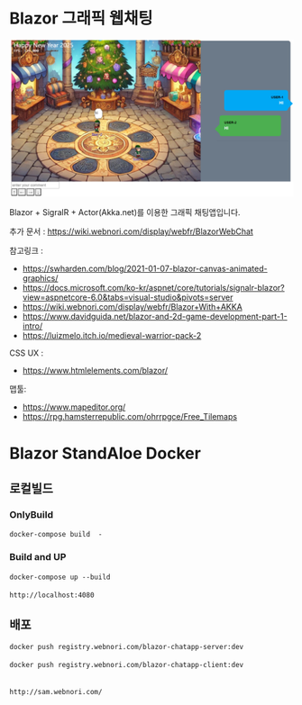 # Blazor 그래픽 웹채팅

![ex_screenshot](./doc/intro.png)

Blazor + SigralR + Actor(Akka.net)를 이용한 그래픽 채팅앱입니다.

추가 문서 : https://wiki.webnori.com/display/webfr/BlazorWebChat


참고링크 :
- https://swharden.com/blog/2021-01-07-blazor-canvas-animated-graphics/  
- https://docs.microsoft.com/ko-kr/aspnet/core/tutorials/signalr-blazor?view=aspnetcore-6.0&tabs=visual-studio&pivots=server
- https://wiki.webnori.com/display/webfr/Blazor+With+AKKA
- https://www.davidguida.net/blazor-and-2d-game-development-part-1-intro/
- https://luizmelo.itch.io/medieval-warrior-pack-2

CSS UX :
- https://www.htmlelements.com/blazor/

맵툴:
- https://www.mapeditor.org/
- https://rpg.hamsterrepublic.com/ohrrpgce/Free_Tilemaps


# Blazor StandAloe Docker

## 로컬빌드

### OnlyBuild
	docker-compose build  -

### Build and UP
	docker-compose up --build

	http://localhost:4080


## 배포

	docker push registry.webnori.com/blazor-chatapp-server:dev

	docker push registry.webnori.com/blazor-chatapp-client:dev


	http://sam.webnori.com/


